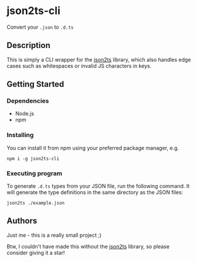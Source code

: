 # json2ts-cli

Convert your `.json` to `.d.ts`

## Description

This is simply a CLI wrapper for the [json2ts](https://www.npmjs.com/package/json2ts?activeTab=readme) library, which also handles edge cases such as whitespaces or invalid JS characters in keys.

## Getting Started

### Dependencies

* Node.js
* npm

### Installing

You can install it from npm using your preferred package manager, e.g.
```
npm i -g json2ts-cli
```

### Executing program

To generate `.d.ts` types from your JSON file, run the following command. It will generate the type definitions in the same directory as the JSON files:
```
json2ts ./example.json
```

## Authors

Just me - this is a really small project ;)

Btw, I couldn't have made this without the [json2ts](https://github.com/GregorBiswanger/json2ts) library, so please consider giving it a star!
